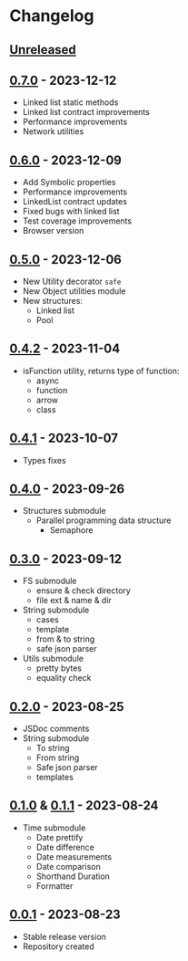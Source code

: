 # Changelog

## [Unreleased][unreleased]

## [0.7.0][] - 2023-12-12

- Linked list static methods
- Linked list contract improvements
- Performance improvements
- Network utilities

## [0.6.0][] - 2023-12-09

- Add Symbolic properties
- Performance improvements
- LinkedList contract updates
- Fixed bugs with linked list
- Test coverage improvements
- Browser version

## [0.5.0][] - 2023-12-06

- New Utility decorator <code>safe</code>
- New Object utilities module
- New structures:
  - Linked list
  - Pool

## [0.4.2][] - 2023-11-04

- isFunction utility, returns type of function:
  - async
  - function
  - arrow
  - class

## [0.4.1][] - 2023-10-07

- Types fixes

## [0.4.0][] - 2023-09-26

- Structures submodule
  - Parallel programming data structure
    - Semaphore

## [0.3.0][] - 2023-09-12

- FS submodule
  - ensure & check directory
  - file ext & name & dir
- String submodule
  - cases
  - template
  - from & to string
  - safe json parser
- Utils submodule
  - pretty bytes
  - equality check

## [0.2.0][] - 2023-08-25

- JSDoc comments
- String submodule
  - To string
  - From string
  - Safe json parser
  - templates

## [0.1.0][] & [0.1.1][] - 2023-08-24

- Time submodule
  - Date prettify
  - Date difference
  - Date measurements
  - Date comparison
  - Shorthand Duration
  - Formatter

## [0.0.1][] - 2023-08-23

- Stable release version
- Repository created

[unreleased]: https://github.com/astrohelm/astropack/compare/v0.7.0...HEAD
[0.7.0]: https://github.com/astrohelm/astropack/compare/v0.6.0...v0.7.0
[0.6.0]: https://github.com/astrohelm/astropack/compare/v0.5.0...v0.6.0
[0.5.0]: https://github.com/astrohelm/astropack/compare/v0.4.0...v0.5.0
[0.4.2]: https://github.com/astrohelm/astropack/compare/v0.4.0...v0.5.0
[0.4.1]: https://github.com/astrohelm/astropack/compare/v0.4.0...v0.5.0
[0.4.0]: https://github.com/astrohelm/astropack/compare/v0.3.0...v0.4.0
[0.3.0]: https://github.com/astrohelm/astropack/compare/v0.2.0...v0.3.0
[0.2.0]: https://github.com/astrohelm/astropack/compare/v0.1.1...v0.2.0
[0.1.1]: https://github.com/astrohelm/astropack/compare/v0.1.0...v0.1.1
[0.1.0]: https://github.com/astrohelm/astropack/compare/v0.0.1...v0.1.0
[0.0.1]: https://github.com/astrohelm/astropack/releases/tag/v0.0.1
